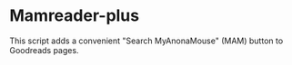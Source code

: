 # Mamreader-plus
This script adds a convenient "Search MyAnonaMouse" (MAM) button to Goodreads pages.
